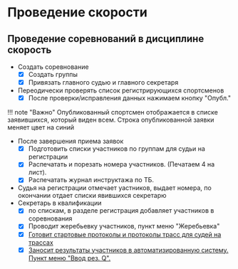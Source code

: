 # Проведение скорости

## Проведение соревнований в дисциплине скорость

* Создать соревнование
    * [x] Создать группы
    * [x] Привязать главного судью и главного секретаря
* Переодически проверять список регистрирующихся спортсменов
    * [x] После проверки/исправления данных нажимаем кнопку "Опубл."

!!! note "Важно"
    Опубликованный спортсмен отображается в списке заявившихся, который виден всем.
    Строка опубликованной заявки меняет цвет на синий

* После завершения приема заявок
    * [x] Подготовить списки участников по группам для судьи на регистрации
    * [x] Распечатать и порезать номера участников. (Печатаем 4 на лист).
    * [x] Распечатать журнал инструктажа по ТБ.

* Судья на регистрации отмечает уастников, выдает номера, по окончании
  отдает списки явившихся секретарю
* Секретарь в квалификации
    * [x] по спискам, в разделе регистрация добавляет участников в соревнования
    * [x] Проводит жеребьевку участников, пункт меню "Жеребьевка"
    * [x] [Готовит стартовые протоколы и протоколы трасс для судей на трассах](https://alptur.github.io/scaladocs/howto/#_3)
    * [x] [Заносит результаты участников в автоматизированную систему. Пункт меню "Ввод рез. Q".](https://alptur.github.io/scaladocs/speed_at_res_add_q/#_2)
